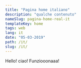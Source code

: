 ```yaml
---
title: "Pagina home italiano"
description: "qualche contenuto"
nameSlug: pagina-home-real-it
templateKey: home
tags: web
lang: it
date: "05-03-2019"
path: /it/
slug: /it/
---
```


Hello! ciao! Funziooonaaa!
